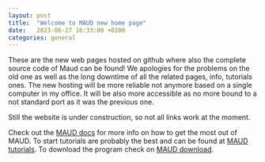 ```yaml
---
layout: post
title:  "Welcome to MAUD new home page"
date:   2023-06-27 16:33:00 +0200
categories: general
---
```


These are the new web pages hosted on github where also the complete source code of Maud can be found!
We apologies for the problems on the old one as well as the long downtime of all the related pages, info, tutorials ones.
The new hosting will be more reliable not anymore based on a single computer in my office. It will be also more accessible as no more bound to a not standard port as it was the previous one.

Still the website is under construction, so not all links work at the moment.

Check out the [MAUD docs][maud-docs] for more info on how to get the most out of MAUD. To start tutorials are probably the best and can be found at [MAUD tutorials][maud-tutorials]. To download the program check on [MAUD download][maud-download].

[maud-docs]: /maud/documents/
[maud-tutorials]: /maud/tutorials/
[maud-download]: /maud/releases/
